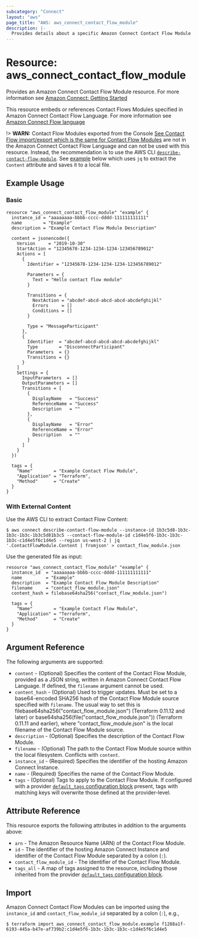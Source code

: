 ```yaml
---
subcategory: "Connect"
layout: "aws"
page_title: "AWS: aws_connect_contact_flow_module"
description: |-
  Provides details about a specific Amazon Connect Contact Flow Module.
---
```


# Resource: aws_connect_contact_flow_module

Provides an Amazon Connect Contact Flow Module resource. For more information see
[Amazon Connect: Getting Started](https://docs.aws.amazon.com/connect/latest/adminguide/amazon-connect-get-started.html)

This resource embeds or references Contact Flows Modules specified in Amazon Connect Contact Flow Language. For more information see
[Amazon Connect Flow language](https://docs.aws.amazon.com/connect/latest/adminguide/flow-language.html)

!> **WARN:** Contact Flow Modules exported from the Console [See Contact Flow import/export which is the same for Contact Flow Modules](https://docs.aws.amazon.com/connect/latest/adminguide/contact-flow-import-export.html) are not in the Amazon Connect Contact Flow Language and can not be used with this resource. Instead, the recommendation is to use the AWS CLI [`describe-contact-flow-module`](https://docs.aws.amazon.com/cli/latest/reference/connect/describe-contact-flow-module.html).
See [example](#with-external-content) below which uses `jq` to extract the `Content` attribute and saves it to a local file.

## Example Usage

### Basic

```hcl
resource "aws_connect_contact_flow_module" "example" {
  instance_id = "aaaaaaaa-bbbb-cccc-dddd-111111111111"
  name        = "Example"
  description = "Example Contact Flow Module Description"

  content = jsonencode({
    Version     = "2019-10-30"
    StartAction = "12345678-1234-1234-1234-123456789012"
    Actions = [
      {
        Identifier = "12345678-1234-1234-1234-123456789012"

        Parameters = {
          Text = "Hello contact flow module"
        }

        Transitions = {
          NextAction = "abcdef-abcd-abcd-abcd-abcdefghijkl"
          Errors     = []
          Conditions = []
        }

        Type = "MessageParticipant"
      },
      {
        Identifier  = "abcdef-abcd-abcd-abcd-abcdefghijkl"
        Type        = "DisconnectParticipant"
        Parameters  = {}
        Transitions = {}
      }
    ]
    Settings = {
      InputParameters  = []
      OutputParameters = []
      Transitions = [
        {
          DisplayName   = "Success"
          ReferenceName = "Success"
          Description   = ""
        },
        {
          DisplayName   = "Error"
          ReferenceName = "Error"
          Description   = ""
        }
      ]
    }
  })

  tags = {
    "Name"        = "Example Contact Flow Module",
    "Application" = "Terraform",
    "Method"      = "Create"
  }
}
```

### With External Content

Use the AWS CLI to extract Contact Flow Content:

```shell
$ aws connect describe-contact-flow-module --instance-id 1b3c5d8-1b3c-1b3c-1b3c-1b3c5d81b3c5 --contact-flow-module-id c1d4e5f6-1b3c-1b3c-1b3c-c1d4e5f6c1d4e5 --region us-west-2 | jq '.ContactFlowModule.Content | fromjson' > contact_flow_module.json
```

Use the generated file as input:

```hcl
resource "aws_connect_contact_flow_module" "example" {
  instance_id  = "aaaaaaaa-bbbb-cccc-dddd-111111111111"
  name         = "Example"
  description  = "Example Contact Flow Module Description"
  filename     = "contact_flow_module.json"
  content_hash = filebase64sha256("contact_flow_module.json")

  tags = {
    "Name"        = "Example Contact Flow Module",
    "Application" = "Terraform",
    "Method"      = "Create"
  }
}
```

## Argument Reference

The following arguments are supported:

* `content` - (Optional) Specifies the content of the Contact Flow Module, provided as a JSON string, written in Amazon Connect Contact Flow Language. If defined, the `filename` argument cannot be used.
* `content_hash` - (Optional) Used to trigger updates. Must be set to a base64-encoded SHA256 hash of the Contact Flow Module source specified with `filename`. The usual way to set this is filebase64sha256("contact_flow_module.json") (Terraform 0.11.12 and later) or base64sha256(file("contact_flow_module.json")) (Terraform 0.11.11 and earlier), where "contact_flow_module.json" is the local filename of the Contact Flow Module source.
* `description` - (Optional) Specifies the description of the Contact Flow Module.
* `filename` - (Optional) The path to the Contact Flow Module source within the local filesystem. Conflicts with `content`.
* `instance_id` - (Required) Specifies the identifier of the hosting Amazon Connect Instance.
* `name` - (Required) Specifies the name of the Contact Flow Module.
* `tags` - (Optional) Tags to apply to the Contact Flow Module. If configured with a provider [`default_tags` configuration block](https://registry.terraform.io/providers/hashicorp/aws/latest/docs#default_tags-configuration-block) present, tags with matching keys will overwrite those defined at the provider-level.

## Attribute Reference

This resource exports the following attributes in addition to the arguments above:

* `arn` - The Amazon Resource Name (ARN) of the Contact Flow Module.
* `id` - The identifier of the hosting Amazon Connect Instance and identifier of the Contact Flow Module separated by a colon (`:`).
* `contact_flow_module_id` - The identifier of the Contact Flow Module.
* `tags_all` - A map of tags assigned to the resource, including those inherited from the provider [`default_tags` configuration block](https://registry.terraform.io/providers/hashicorp/aws/latest/docs#default_tags-configuration-block).

## Import

Amazon Connect Contact Flow Modules can be imported using the `instance_id` and `contact_flow_module_id` separated by a colon (`:`), e.g.,

```
$ terraform import aws_connect_contact_flow_module.example f1288a1f-6193-445a-b47e-af739b2:c1d4e5f6-1b3c-1b3c-1b3c-c1d4e5f6c1d4e5
```
